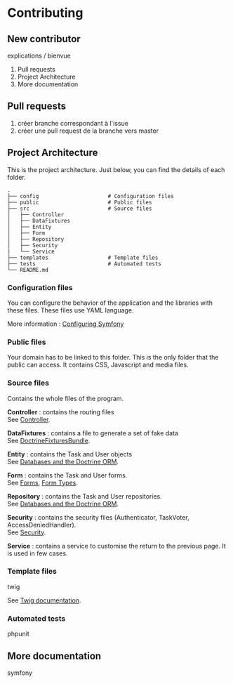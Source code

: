 # Contributing

## New contributor

explications / bienvue

1. Pull requests
2. Project Architecture
3. More documentation

## Pull requests

1. créer branche correspondant à l'issue
2. créer une pull request de la branche vers master

## Project Architecture
This is the project architecture. Just below, you can find the details of each folder.

    .
    ├── config                      # Configuration files
    ├── public                      # Public files
    ├── src                         # Source files
    │   ├── Controller              
    │   ├── DataFixtures         
    │   ├── Entity              
    │   ├── Form         
    │   ├── Repository         
    │   ├── Security
    |   └── Service           
    ├── templates                   # Template files
    ├── tests                       # Automated tests
    └── README.md

### Configuration files
You can configure the behavior of the application and the libraries with these files. These files use YAML language.

More information : [Configuring Symfony](https://symfony.com/doc/current/configuration.html)

### Public files

Your domain has to be linked to this folder. This is the only folder that the public can access. It contains CSS, Javascript and media files.

### Source files

Contains the whole files of the program.

**Controller** : contains the routing files  
See [Controller](https://symfony.com/doc/current/controller.html).



**DataFixtures** : contains a file to generate a set of fake data  
See [DoctrineFixturesBundle](https://symfony.com/bundles/DoctrineFixturesBundle/current/index.html).


**Entity** : contains the Task and User objects  
See [Databases and the Doctrine ORM](https://symfony.com/doc/current/doctrine.html).

**Form** : contains the Task and User forms.  
See [Forms](https://symfony.com/doc/current/forms.html), [Form Types](https://symfony.com/doc/current/reference/forms/types.html).

**Repository** : contains the Task and User repositories.  
See [Databases and the Doctrine ORM](https://symfony.com/doc/current/doctrine.html).

**Security** : contains the security files (Authenticator, TaskVoter, AccessDeniedHandler).  
See [Security](https://symfony.com/doc/current/security.html).

**Service** : contains a service to customise the return to the previous page. It is used in few cases.  


### Template files
twig

See [Twig documentation](https://twig.symfony.com/doc/3.x/).

### Automated tests
phpunit

## More documentation

symfony 
